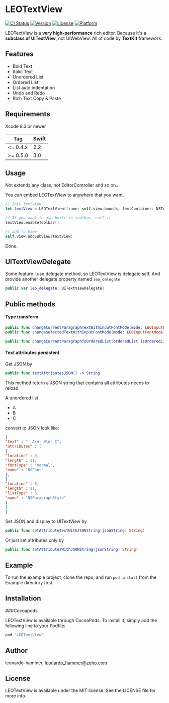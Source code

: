 # LEOTextView

[![CI Status](http://img.shields.io/travis/leonardo-hammer/LEOTextView.svg?style=flat)](https://travis-ci.org/leonardo-hammer/LEOTextView)
[![Version](https://img.shields.io/cocoapods/v/LEOTextView.svg?style=flat)](http://cocoapods.org/pods/LEOTextView)
[![License](https://img.shields.io/cocoapods/l/LEOTextView.svg?style=flat)](http://cocoapods.org/pods/LEOTextView)
[![Platform](https://img.shields.io/cocoapods/p/LEOTextView.svg?style=flat)](http://cocoapods.org/pods/LEOTextView)

LEOTextView is a **very high-performance** rich editor. Because it's a **subclass of UITextView**, not UIWebView. All of code by **TextKit** framework.

## Features

* Bold Text
* Italic Text
* Unordered List
* Ordered List
* List auto indentation
* Undo and Redo
* Rich Text Copy & Paste

## Requirements

Xcode 8.3 or newer

Tag       | Swift
--------  | -----
<= 0.4.x  | 2.2
>= 0.5.0  | 3.0

## Usage

Not extends any class, not EditorController and so on...

You can embed LEOTextView to anywhere that you want.

```swift
// Init TextView
let textView = LEOTextView(frame: self.view.bounds, textContainer: NSTextContainer())

// If you want to use built-in toolbar, call it.
textView.enableToolbar()

// add to View
self.view.addSubview(textView)
```

Done.

## UITextViewDelegate

Some feature I use delegate method, so LEOTextView is delegate self. And provide another delegate property named `leo_delegate`

```swift
public var leo_delegate: UITextViewDelegate?
```

## Public methods

#### Type transform

```swift
public func changeCurrentParagraphTextWithInputFontMode(mode: LEOInputFontMode)
public func changeSelectedTextWithInputFontMode(mode: LEOInputFontMode)

public func changeCurrentParagraphToOrderedList(orderedList isOrderedList: Bool, listPrefix: String)
```

#### Text attributes persistent

Get JSON by
```swift
public func textAttributesJSON() -> String
```

This method return a JSON string that contains all attributes needs to reload.

A unordered list 
- A
- B
- C

convert to JSON look like:

```json
{
"text" : "- A\n- B\n- C",
"attributes" : [
{
"location" : 0,
"length" : 11,
"fontType" : "normal",
"name" : "NSFont"
},
{
"location" : 0,
"length" : 11,
"listType" : 3,
"name" : "NSParagraphStyle"
}
]
}
```

Set JSON and display to UITextView by
```swift
public func setAttributeTextWithJSONString(jsonString: String)
```

Or just set attributes only by
```swift
public func setAttributesWithJSONString(jsonString: String)
```

## Example

To run the example project, clone the repo, and run `pod install` from the Example directory first.

## Installation

###Cocoapods

LEOTextView is available through CocoaPods. To install it, simply add the following line to your Podfile:

```ruby
pod "LEOTextView"
```

## Author

leonardo-hammer, leonardo_hammer@zoho.com

## License

LEOTextView is available under the MIT license. See the LICENSE file for more info.
